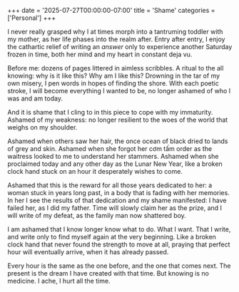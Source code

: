 +++
date = '2025-07-27T00:00:00-07:00'
title = 'Shame'
categories = ['Personal']
+++

I never really grasped why I at times morph into a tantruming toddler with my mother, as her life phases into the realm after. Entry after entry, I enjoy the cathartic relief of writing an *answer* only to experience another Saturday frozen in time, both her mind and my heart in constant deja vu. 

Before me: dozens of pages littered in aimless scribbles. A ritual to the all knowing: why is it like this? Why am I like this? Drowning in the tar of my own misery, I pen words in hopes of finding the shore. With each poetic stroke, I will become everything I wanted to be, no longer ashamed of who I was and am today. 

And it is shame that I cling to in this piece to cope with my immaturity. Ashamed of my weakness: no longer resilient to the woes of the world that weighs on my shoulder. 

Ashamed when others saw her hair, the once ocean of black dried to lands of grey and skin. Ashamed when she forgot her cơm tấm order as the waitress looked to me to understand her stammers. Ashamed when she proclaimed today and any other day as the Lunar New Year, like a broken clock hand stuck on an hour it desperately wishes to come.

Ashamed that this is the reward for all those years dedicated to her: a woman stuck in years long past, in a body that is fading with her memories. In her I see the results of that dedication and my shame manifested: I have failed her, as I did my father. Time will slowly claim her as the prize, and I will write of my defeat, as the family man now shattered boy. 

I am ashamed that I know longer know what to do. What I want. That I write, and write only to find myself again at the very beginning. Like a broken clock hand that never found the strength to move at all, praying that perfect hour will eventually arrive, when it has already passed.

Every hour is the same as the one before, and the one that comes next. The present is the dream I have created with that time. But knowing is no medicine. I ache, I hurt all the time.